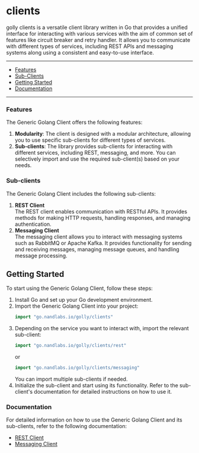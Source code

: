 # clients

golly clients is a versatile client library written in Go that provides a
unified interface for interacting with various services with the aim of common
set of features like circuit breaker and retry handler. It allows you to
communicate with different types of services, including REST APIs and messaging
systems along using a consistent and easy-to-use interface.

---

- [Features](#features)
- [Sub-Clients](#sub-clients)
- [Getting Started](#getting-started)
- [Documentation](#documentation)

---

### Features

The Generic Golang Client offers the following features:

1. **Modularity**: The client is designed with a modular architecture, allowing
   you to use specific sub-clients for different types of services.
2. **Sub-clients**: The library provides sub-clients for interacting with
   different services, including REST, messaging, and more. You can selectively
   import and use the required sub-client(s) based on your needs.

### Sub-clients

The Generic Golang Client includes the following sub-clients:

1. **REST Client**<br> The REST client enables communication with RESTful APIs.
   It provides methods for making HTTP requests, handling responses, and
   managing authentication.
2. **Messaging Client**<br> The messaging client allows you to interact with
   messaging systems such as RabbitMQ or Apache Kafka. It provides functionality
   for sending and receiving messages, managing message queues, and handling
   message processing.

## Getting Started

To start using the Generic Golang Client, follow these steps:

1. Install Go and set up your Go development environment.
2. Import the Generic Golang Client into your project:
   ```go
   import "go.nandlabs.io/golly/clients"
   ```
3. Depending on the service you want to interact with, import the relevant
   sub-client:
   ```go
   import "go.nandlabs.io/golly/clients/rest"
   ```
   or
   ```go
   import "go.nandlabs.io/golly/clients/messaging"
   ```
   You can import multiple sub-clients if needed.
4. Initialize the sub-client and start using its functionality. Refer to the
   sub-client's documentation for detailed instructions on how to use it.

### Documentation

For detailed information on how to use the Generic Golang Client and its
sub-clients, refer to the following documentation:

- [REST Client](rest/README.md)
- [Messaging Client](messaging/README.md)
